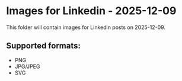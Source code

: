 # Images for Linkedin - 2025-12-09

This folder will contain images for Linkedin posts on 2025-12-09.

## Supported formats:
- PNG
- JPG/JPEG
- SVG
